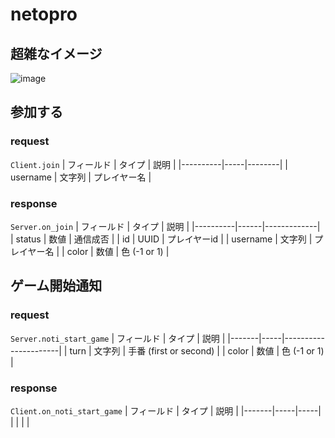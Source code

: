 # netopro

## 超雑なイメージ
![image](https://user-images.githubusercontent.com/12966452/33601139-b1561446-d9ee-11e7-9200-eadb88bfc2e9.png)

## 参加する
### request
`Client.join`
| フィールド    | タイプ | 説明     |
|----------|-----|--------|
| username | 文字列 | プレイヤー名 |

### response
`Server.on_join`
| フィールド    | タイプ  | 説明          |
|----------|------|-------------|
| status   | 数値   | 通信成否        |
| id       | UUID | プレイヤーid     |
| username | 文字列  | プレイヤー名      |
| color    | 数値   | 色 (-1 or 1) |

## ゲーム開始通知
### request
`Server.noti_start_game`
| フィールド | タイプ | 説明                   |
|-------|-----|----------------------|
| turn  | 文字列 | 手番 (first or second) |
| color | 数値  | 色 (-1 or 1)          |

### response
`Client.on_noti_start_game`
| フィールド | タイプ | 説明  |
|-------|-----|-----|
|       |     |     |
